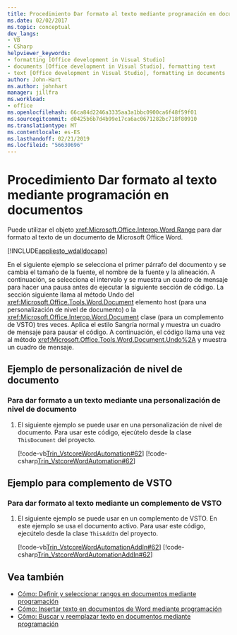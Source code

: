 ```yaml
---
title: Procedimiento Dar formato al texto mediante programación en documentos
ms.date: 02/02/2017
ms.topic: conceptual
dev_langs:
- VB
- CSharp
helpviewer_keywords:
- formatting [Office development in Visual Studio]
- documents [Office development in Visual Studio], formatting text
- text [Office development in Visual Studio], formatting in documents
author: John-Hart
ms.author: johnhart
manager: jillfra
ms.workload:
- office
ms.openlocfilehash: 66ca84d2246a3335aa3a1bbc0900ca6f48f59f01
ms.sourcegitcommit: d0425b6b7d4b99e17ca6ac0671282bc718f80910
ms.translationtype: MT
ms.contentlocale: es-ES
ms.lasthandoff: 02/21/2019
ms.locfileid: "56630696"
---
```

# <a name="how-to-programmatically-format-text-in-documents"></a>Procedimiento Dar formato al texto mediante programación en documentos
  Puede utilizar el objeto <xref:Microsoft.Office.Interop.Word.Range> para dar formato al texto de un documento de Microsoft Office Word.

 [!INCLUDE[appliesto_wdalldocapp](../vsto/includes/appliesto-wdalldocapp-md.md)]

 En el siguiente ejemplo se selecciona el primer párrafo del documento y se cambia el tamaño de la fuente, el nombre de la fuente y la alineación. A continuación, se selecciona el intervalo y se muestra un cuadro de mensaje para hacer una pausa antes de ejecutar la siguiente sección de código. La sección siguiente llama al método Undo del <xref:Microsoft.Office.Tools.Word.Document> elemento host (para una personalización de nivel de documento) o la <xref:Microsoft.Office.Interop.Word.Document> clase (para un complemento de VSTO) tres veces. Aplica el estilo Sangría normal y muestra un cuadro de mensaje para pausar el código. A continuación, el código llama una vez al método <xref:Microsoft.Office.Tools.Word.Document.Undo%2A> y muestra un cuadro de mensaje.

## <a name="document-level-customization-example"></a>Ejemplo de personalización de nivel de documento

### <a name="to-format-text-using-a-document-level-customization"></a>Para dar formato a un texto mediante una personalización de nivel de documento

1.  El siguiente ejemplo se puede usar en una personalización de nivel de documento. Para usar este código, ejecútelo desde la clase `ThisDocument` del proyecto.

     [!code-vb[Trin_VstcoreWordAutomation#62](../vsto/codesnippet/VisualBasic/Trin_VstcoreWordAutomationVB/ThisDocument.vb#62)]
     [!code-csharp[Trin_VstcoreWordAutomation#62](../vsto/codesnippet/CSharp/Trin_VstcoreWordAutomationCS/ThisDocument.cs#62)]

## <a name="vsto-add-in-example"></a>Ejemplo para complemento de VSTO

### <a name="to-format-text-using-a-vsto-add-in"></a>Para dar formato al texto mediante un complemento de VSTO

1.  El siguiente ejemplo se puede usar en un complemento de VSTO. En este ejemplo se usa el documento activo. Para usar este código, ejecútelo desde la clase `ThisAddIn` del proyecto.

     [!code-vb[Trin_VstcoreWordAutomationAddIn#62](../vsto/codesnippet/VisualBasic/Trin_VstcoreWordAutomationAddIn/ThisAddIn.vb#62)]
     [!code-csharp[Trin_VstcoreWordAutomationAddIn#62](../vsto/codesnippet/CSharp/Trin_VstcoreWordAutomationAddIn/ThisAddIn.cs#62)]

## <a name="see-also"></a>Vea también
- [Cómo: Definir y seleccionar rangos en documentos mediante programación](../vsto/how-to-programmatically-define-and-select-ranges-in-documents.md)
- [Cómo: Insertar texto en documentos de Word mediante programación](../vsto/how-to-programmatically-insert-text-into-word-documents.md)
- [Cómo: Buscar y reemplazar texto en documentos mediante programación](../vsto/how-to-programmatically-search-for-and-replace-text-in-documents.md)

